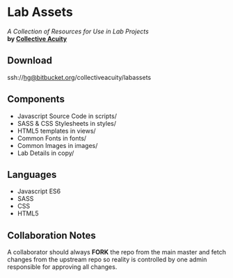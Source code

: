# Lab Assets
_A Collection of Resources for Use in Lab Projects_  
**by [Collective Acuity](https://collectiveacuity.com)**

Download
--------
ssh://hg@bitbucket.org/collectiveacuity/labassets

Components
----------
- Javascript Source Code in scripts/
- SASS & CSS Stylesheets in styles/
- HTML5 templates in views/
- Common Fonts in fonts/
- Common Images in images/
- Lab Details in copy/

Languages
---------
- Javascript ES6
- SASS
- CSS
- HTML5

Collaboration Notes
-------------------
A collaborator should always **FORK** the repo from the main master and fetch changes from the upstream repo so reality is controlled by one admin responsible for approving all changes. 